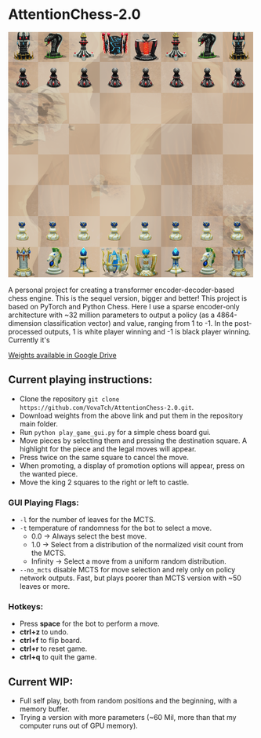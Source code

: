 # AttentionChess-2.0

<img src="https://github.com/VovaTch/AttentionChess-2.0/blob/main/Attchess.png" alt="drawing" width="500"/>


A personal project for creating a transformer encoder-decoder-based chess engine. This is the sequel version, bigger and better! This project is based on PyTorch and Python Chess. Here I use a sparse encoder-only architecture with ~32 million parameters to output a policy (as a 4864-dimension classification vector) and value, ranging from 1 to -1. In the post-processed outputs, 1 is white player winning and -1 is black player winning. Currently it's 

[Weights available in Google Drive](https://drive.google.com/file/d/1QOoo4FKA2kCCpRhDRqsSsNX-YGkb2In3/view?usp=sharing)

## Current playing instructions:

* Clone the repository `git clone https://github.com/VovaTch/AttentionChess-2.0.git`.
* Download weights from the above link and put them in the repository main folder.
* Run `python play_game_gui.py` for a simple chess board gui.
* Move pieces by selecting them and pressing the destination square. A highlight for the piece and the legal moves will appear.
* Press twice on the same square to cancel the move.
* When promoting, a display of promotion options will appear, press on the wanted piece.
* Move the king 2 squares to the right or left to castle.

### GUI Playing Flags:

* `-l` for the number of leaves for the MCTS.
* `-t` temperature of randomness for the bot to select a move.
  - 0.0 -> Always select the best move.
  - 1.0 -> Select from a distribution of the normalized visit count from the MCTS.
  - Infinity -> Select a move from a uniform random distribution.
* `--no_mcts` disable MCTS for move selection and rely only on policy network outputs. Fast, but plays poorer than MCTS version with ~50 leaves or more.

### Hotkeys:

* Press **space** for the bot to perform a move.
* **ctrl+z** to undo.
* **ctrl+f** to flip board.
* **ctrl+r** to reset game.
* **ctrl+q** to quit the game.

## Current WIP: 
* Full self play, both from random positions and the beginning, with a memory buffer.
* Trying a version with more parameters (~60 Mil, more than that my computer runs out of GPU memory).
